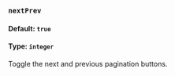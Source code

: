 ### `nextPrev`
#### Default: `true`
#### Type: `integer`

Toggle the next and previous pagination buttons.